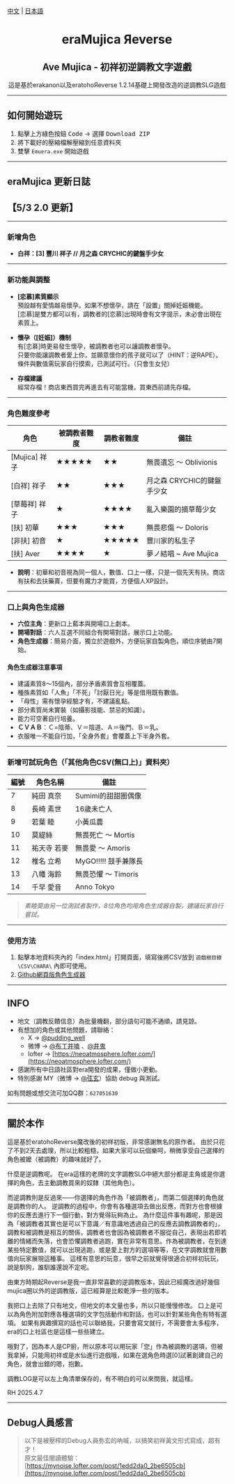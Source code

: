 [中文](README.md) | [日本語](README_ja.md)

<h1 align="center"><b>eraMujica Яeverse</b></h1>  
<h2 align="center"><b>Ave Mujica - 初祥初逆調教文字遊戲</b></h2>  

<p align="center">  
  這是基於erakanon以及eratohoЯeverse 1.2.14基礎上開發改造的逆調教SLG遊戲  
</p> 

---  

## 如何開始遊玩  

1. 點擊上方綠色按鈕 <kbd>Code</kbd> → 選擇 <kbd>Download ZIP</kbd>  
2. 將下載好的壓縮檔解壓縮到任意資料夾  
3. 雙擊 `Emuera.exe` 開始遊戲  

---

## eraMujica 更新日誌  

## 【5/3 2.0 更新】  

---  

### 新增角色  

- **白祥：[3] 豐川 祥子 // 月之森 CRYCHIC的鍵盤手少女**  

---  

### 新功能與調整  

- **[恋慕]素質顯示**  
  預設越有愛情越易懷孕。如果不想懷孕，請在「設置」關掉妊娠機能。  
  [恋慕]是雙方都可以有，調教者的[恋慕]出現時會有文字提示，未必會出現在素質上。  

- **懷孕（[妊娠]）機制**  
  有[恋慕]時更易發生懷孕，被調教者也可以讓調教者懷孕。  
  只要你能讓調教者愛上你，並願意懷你的孩子就可以了（HINT：逆RAPE）。  
  條件與數值需玩家自行摸索，已測試可行。（只會生女兒）  

- **存檔建議**  
  經常存檔！商店東西買完再進去有可能當機，買東西前請先存檔。  

---  

### 角色難度參考  

| 角色         | 被調教者難度 | 調教者難度 | 備註                             |  
|--------------|-------------|------------|----------------------------------|  
|[Mujica] 祥子 | ★★★★★       | ★★         | 無畏遺忘 ～ Oblivionis           |  
|[白祥] 祥子   | ★★          | ★★★        | 月之森 CRYCHIC的鍵盤手少女       |  
|[草莓祥] 祥子 | ★           | ★★★★       | 亂入樂園的摘草莓少女             |  
|[扶] 初華     | ★★★         | ★★★        | 無畏悲傷 ～ Doloris              |  
|[非扶] 初音   | ★           | ★★★★★      | 豐川家的私生子                   |  
|[扶] Aver     | ★★★★        | ★          | 夢ノ結唱 ~ Ave Mujica            |  

- **說明**：初華和初音視為同一個人，數值、口上一樣，只是一個先天有扶。商店有扶和去扶藥賣，但要有魔力才能買，方便個人XP設計。  

---  

### 口上與角色生成器  

- **六位主角**：更新口上藍本與開場口上劇本。  
- **開場對話**：六人互選不同組合有開場對話，展示口上功能。  
- **角色生成器**：簡易介面，獨立於遊戲外，方便玩家自製角色，順位序號由7開始。  

#### 角色生成器注意事項  

- 建議素質8～15個內，部分矛盾素質會互相覆蓋。  
- 種族素質如「人魚」「不死」「討厭日光」等是借用既有數值。  
- 「母性」需有懷孕經驗才有，不建議亂點。  
- 部分素質尚未實裝（如攝影技能、禁忌的知識）。  
- 能力可空著自行培養。  
- **ＣＶＡＢ**：Ｃ=陰蒂、Ｖ＝陰道、Ａ＝後門、Ｂ＝乳。  
- 衣服唯一不能自行加，「全身外套」會覆蓋上下半身外套。  

---  

### 新增可試玩角色（「其他角色CSV(無口上)」資料夾）  

| 編號 | 角色名稱         | 備註                     |  
|------|------------------|--------------------------|  
| 7    | 純田 真奈        | Sumimi的甜甜圈偶像       |  
| 8    | 長崎 素世        | 16歲未亡人               |  
| 9    | 若葉 睦          | 小黃瓜農                 |  
| 10   | 莫緹絲           | 無畏死亡 ～ Mortis       |  
| 11   | 祐天寺 若麥      | 無畏愛 ～ Amoris         |  
| 12   | 椎名 立希        | MyGO!!!!! 鼓手兼隊長     |  
| 13   | 八幡 海鈴        | 無畏恐懼 ～ Timoris      |  
| 14   | 千早 愛音        | Anno Tokyo               |  

> *素睦莫由另一位測試者製作，8位角色均用角色生成器自製，建議玩家自行嘗試。*  

---  

### 使用方法  

1. 點擊本地資料夾內的「index.html」打開頁面，填寫後將CSV放到 `遊戲根目錄\CSV\CHARA\` 內即可使用。  
2. [Github網頁版角色生成器](https://coaco120.github.io/eraMujica_csvgen/)  

---  

## INFO  

- 地文（調教反饋信息）為批量機翻，部分語句可能不通順，請見諒。  
- 有想加的角色或其他問題，請聯絡：  
    - X → [@pudding_well](https://x.com/pudding_well)  
    - 微博 → [@布丁井嗑](https://weibo.com/pudding120) 、[@井鬼](https://weibo.com/rh120)  
    - lofter → [https://neoatmosphere.lofter.com/](https://neoatmosphere.lofter.com/)
- 感謝所有中日語社區對era開發的成果，僅做小更動。  
- 特別感謝 MY（微博 → [@弦玄](https://weibo.com/u/1871485515)）協助 debug 與測試。  

如有問題或想交流可加QQ群：`627051630`  

---  

## 關於本作  

 這是基於eratohoReverse魔改後的初祥初版，非常感謝無名的原作者。
 由於只花了不到2天去處理，所以比較粗糙，如果大家可以玩個樂呵，稍微享受自己選擇的角色被嬤（被調教）的趣味就好了。

 什麼是逆調教呢。
 在era這樣的老牌的文字調教SLG中絕大部分都是主角或是你選擇的角色，去主動調教買來的奴隸（其他角色）。

 而逆調教則是反過來——你選擇的角色作為「被調教者」，而第二個選擇的角色就是調教你的人。
 逆調教的過程中，你會有各種選項去做出反應，而對方也會根據你的反應去進行下一個行動，對方覺得玩夠為止。
 為什麼這件事有趣呢，那是因為「被調教者其實也是可以下意識／有意識地透過自己的反應去調教調教者的」，調教和被調教是相互的關係，調教者也會因為被調教者不服從自己，表現出若即若離的情緒而失落，也會恐懼調教者逃跑，實在非常有意思。作為被調教者，在到達某些特定數值，就可以出現逃跑，或是愛上對方的選項等等，在文字調教就會用數值向玩家展現這種事。
 這樣有意思的玩意，很早之前就覺得很適合初祥初玩玩，說是馴狗，誰馴誰還說不定呢。

 由東方時期起Reverse是我一直非常喜歡的逆調教版本，因此已經魔改過好幾個mujica圈以外的逆調教版，這已經算是比較乾淨一些的版本。

 我把口上去除了只有地文，但地文的本文量也多，所以只能慢慢修改。
 口上是可以為角色附加對應各種選項的文字包括動作和對話，也可以針對某些角色有特有選項。
 如果有興趣撰寫的話也可以聯絡我，只要會寫文就行，不需要會太多程序，era的口上社區也是這樣一些些建立。

 哦對了，因為本人是CP廚，所以原本可以用玩家「您」作為被調教的選項，但被我拿掉，只能用初祥或是水仙進行遊戲哦，如果在選角色時選[0]試著創建自己的角色，就會出錯的嗯，抱歉。

 調教LOG是可以左上角清單保存的，有不明白的可以來問我，就這樣。


RH
2025.4.7

---  

## Debug人員感言  

> 以下是被壓榨的Debug人員弥玄的吶喊，以搞笑初祥黃文形式寫成，超有才！  
> 原文最佳閱讀體驗：[https://mynoise.lofter.com/post/1edd2da0_2be6505cb](https://mynoise.lofter.com/post/1edd2da0_2be6505cb)  
